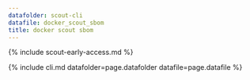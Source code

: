 ```yaml
---
datafolder: scout-cli
datafile: docker_scout_sbom
title: docker scout sbom
---
```

<!--
This page is automatically generated from Docker's source code. If you want to
suggest a change to the text that appears here, open a ticket in the source
repository on GitHub:

https://github.com/docker/scout-cli
-->

{% include scout-early-access.md %}

{% include cli.md datafolder=page.datafolder datafile=page.datafile %}
